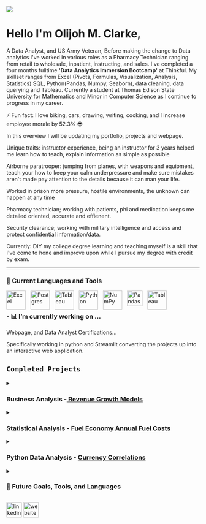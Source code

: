 ![](https://media-exp1.licdn.com/dms/image/C4D16AQFlUOA1AWFQ6g/profile-displaybackgroundimage-shrink_350_1400/0/1661184590800?e=1671667200&v=beta&t=pd4WL8lhejqeJNDuBpHDds9QLKK2MBYiDaDlY6ICS3I)
# Hello I'm Olijoh M. Clarke,

A Data Analyst, and US Army Veteran, Before making the change to Data analytics I've worked in various roles as a Pharmacy Technician ranging from retail to wholesale, inpatient, instructing, and sales. I've completed a four months fulltime  **'Data Analytics Immersion Bootcamp'** at Thinkful. My skillset ranges from Excel (Pivots, Formulas, Visualization, Analysis, Statistics) SQL, Python(Pandas, Numpy, Seaborn), data cleaning, data querying and Tableau. Currently a student at Thomas Edison State University for Mathematics and Minor in Computer Science as I continue to progress in my career.
  
  ⚡ Fun fact: I love biking, cars, drawing, writing, cooking, and I increase employee morale by 52.3% 😎

In this overview I will be updating my portfolio, projects and webpage. 

Unique traits: instructor experience, being an instructor for 3 years helped me learn how to teach, explain information as simple as possible 

Airborne paratrooper: jumping from planes, with weapons and equipment, teach your how to keep your calm underpressure and make sure mistakes aren't made pay attention to the details because it can man your life. 

Worked in prison more pressure, hostile environments, the unknown can happen at any time 

Pharmacy technician; working with patients, phi and medication keeps me detailed oriented, accurate and effienent. 

Security clearance; working with military intelligence and access and protect confidential information/data.

Currently: DIY my college degree learning and teaching myself is a skill that I've come to hone and improve upon while I pursue my degree with credit by exam. 


---

### 🧰 Current Languages and Tools

<img align="left" alt="Excel" width="50px" style="padding-right:10px;" src= "https://user-images.githubusercontent.com/22947672/197084596-607b1389-2eab-4998-a023-b547ae4ed00b.svg" />
<img align="left" alt="Postgres" width="50px" style="padding-right:10px;" src="https://cdn.jsdelivr.net/gh/devicons/devicon/icons/postgresql/postgresql-original-wordmark.svg" />
<img align="left" alt="Tableau" width="50px" style="padding-right:10px;" src="https://user-images.githubusercontent.com/22947672/197084832-4b7b6d7f-815d-4cd5-89b9-939d7ffd6c5c.svg" />
<img align="left" alt="Python" width="50px" style="padding-right:10px;" src="https://user-images.githubusercontent.com/22947672/197081439-befe6b5b-e79a-4275-98ad-e840c0f68deb.svg" />
<img align="left" alt="NumPy" width="50px" style="padding-right:10px;" src="https://cdn.jsdelivr.net/gh/devicons/devicon/icons/numpy/numpy-original.svg" />
<img align="left" alt="Pandas" width="40px" style="padding-right:10px;" src="https://upload.wikimedia.org/wikipedia/commons/thumb/2/22/Pandas_mark.svg/1535px-Pandas_mark.svg.png" />
<img align="left" alt="Tableau" width="50px" style="padding-right:10px;" src="https://user-images.githubusercontent.com/22947672/197085484-329678c8-c7bc-4c79-876c-da1bcd02e205.svg" />

<br/>


#


### - 📊 I’m currently working on ...

Webpage, and Data Analyst Certifications...

Specifically working in python and Streamlit converting the projects up into an interactive web application.

## `Completed Projects` 

<details>
  <summary><h3> Business Analysis -<a href= "https://drive.google.com/drive/folders/1v9HcgFNm1ypx5I4lYb4Xtkz5WM6zaNlx?usp=sharing">  Revenue Growth Models </a> <br></h3> </summary>
  Completed exploratory data analysis to identify strategic scenarios to increase revenue, assessed by KPI 
performance and solutions to increase profits while lowering operating costs for the next fiscal year. In process of this data, I cleaned the data, and separated profits down to location. The locations were focused areas based around airports and non airport locations. 
  A key, action that was implemented in this project, I removed all products that had a net negative return, increasing profits of the company by 270K. Before implementing any further strategies. 
  
  ##### Further Analysis
> At the end of the analysis, I've come to realize the data collected on the customers wasn't sufficient enough create better strategies.  
> Such as, customer IDs, to track how many repeat customers are apart of the income the company makes, and how we can capitilize on thes repeat customers. 
> A further analysis I want to conduct: Some customers crash the vehicles, and how does this impact the company. 
  
  <a href= "https://docs.google.com/spreadsheets/d/1PpxyidOkzBXqa53Z4VjyUtzSUNAnUB1O/edit?usp=sharing&ouid=100228686255823127825&rtpof=true&sd=true"> Business Analysis Project</a>. 
</details>

<details>
  <summary><h3> Statistical Analysis - <a href= "https://drive.google.com/drive/folders/1qVn46VRbfOqBTtWmztAxdcJI-jhcvsP6?usp=sharing"> Fuel Economy Annual Fuel Costs </a><br></h3></summary>
  In this scenario, I analyzed a Fuel Economy Data set provided by Fueleconomy.gov
  After reviewing the data, it was previously cleaned so I was able to go straight into analyizing and creating pivot tables, filtering on providing information requiring the findings to the consultation firm. 
  In the analysis, the focus was on the annual fuel cost, in this case I focused on vehicle classes (Compact, Medium and Large)
  I conducted T-Test to find the differences between the classes.
  In addition from the results of the vehicle classes, I conducted a further analysis of the transmission type of the most cost effective vehicle class. 
  
  #### Further Analysis
 > Conduct statistical analysis on alternative fuel types, and annual fuel costs.
 > Conduct electric vehicle effiency vs. hybrid vehicles 
 > Which company provides the most fuel effective vehicles. 
  
  <a href= "https://docs.google.com/spreadsheets/d/14xxjN0DS1KbqL7yekLqlXpqpT5ciPpja/edit?usp=sharing&ouid=100228686255823127825&rtpof=true&sd=true">Annual Fuel Costs </a>
</details>

<details>
  <summary><h3> Python Data Analysis - <a href= "https://drive.google.com/drive/folders/1gDE5jUTxbKCotF-v33emtStTephSj6w4?usp=sharing"> Currency Correlations </a><br></h3></summary>
  Unlike the stock market, where each stock has some correlation, it can be easily a result of causation as the markets are driven by emotion and speculation. In the Foreign exchange markets its based off a correlation as the prices of each currency is in relation to another. i.e. the USD value increases but in relation to another currency. In this analysis, we compare each pair, to another pair, which we find correlations of these pairs with in both positive and negatively.    
  
  <a href= "https://colab.research.google.com/drive/1Ttze_VOorx7DaxSGflEt1ofkWJ9d5nhT?usp=sharing">Currency Correlations </a>
</details>
  
  <details>
<summary><h3>🧰 Future Goals, Tools, and Languages </h3></summary>

#

<img align="left" alt="R" width="50px" style="padding-right:10px;" 
src="https://cdn.jsdelivr.net/gh/devicons/devicon/icons/r/r-plain.svg" />

<img align="left" alt="RStudio" width="50px" style="padding-right:10px;" src="https://cdn.jsdelivr.net/gh/devicons/devicon/icons/rstudio/rstudio-original.svg" />

<img align="left" alt="Cython" width="50px" style="padding-right:10px;" src="https://user-images.githubusercontent.com/22947672/197076481-2482e77b-c2b8-4777-8cc5-de735211e84e.svg" />

<img align="left" alt="LUA" width="50px" style="padding-right:10px;" src="https://cdn.jsdelivr.net/gh/devicons/devicon/icons/lua/lua-original-wordmark.svg" />
</details>

[<img src='https://cdn.jsdelivr.net/npm/simple-icons@3.0.1/icons/linkedin.svg' alt='linkedin' height='40'>](https://www.linkedin.com/in/omclarke/)   [<img src='https://cdn.jsdelivr.net/npm/simple-icons@3.0.1/icons/icloud.svg' alt='website' height='40'>](olijohclarke.me)  

<!--
**omclarke/omclarke** is a ✨ _special_ ✨ repository because its `README.md` (this file) appears on your GitHub profile.

Here are some ideas to get you started:<p align="center"></p>

- 🔭 I’m currently working on ...
- 🌱 I’m currently learning ...
- 👯 I’m looking to collaborate on ...
- 🤔 I’m looking for help with ...
- 💬 Ask me about ...
- 📫 How to reach me: ...
- 😄 Pronouns: ...
- ⚡ Fun fact: ...
-->
